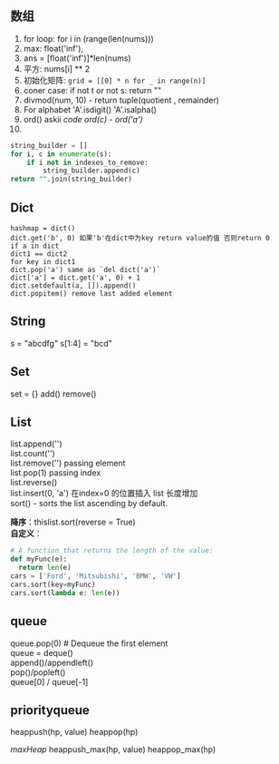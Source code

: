 ## 数组
1. for loop: for i in (range(len(nums)))
2. max: float('inf'), 
3. ans = [float('inf')]*len(nums)
4. 平方: nums[i] ** 2
5. 初始化矩阵: `grid = [[0] * n for _ in range(n)]`
6. coner case: if not t or not s: return ""
7. divmod(num, 10) - return tuple(quotient , remainder)
8. For alphabet
'A'.isdigit()
'A'.isalpha()
9. ord() askii *code ord(c) - ord('a')*
10. 
```python
string_builder = []
for i, c in enumerate(s):
    if i not in indexes_to_remove:
        string_builder.append(c)
return "".join(string_builder)
```


## Dict
```
hashmap = dict()
dict.get('b', 0) 如果'b'在dict中为key return value的值 否则return 0
if a in dict
dict1 == dict2
for key in dict1
dict.pop('a') same as `del dict('a')`
dict['a'] = dict.get('a', 0) + 1
dict.setdefault(a, []).append()
dict.popitem() remove last added element
```

## String
s = "abcdfg" s[1:4] = "bcd"

## Set
set = {}
add()
remove()

## List
list.append('')  
list.count('')  
list.remove('') passing element  
list.pop(1) passing index  
list.reverse()  
list.insert(0, 'a') 在index=0 的位置插入 list 长度增加  
sort() - sorts the list ascending by default.

**降序**：thislist.sort(reverse = True)  
**自定义**：
```python
# A function that returns the length of the value:
def myFunc(e):
  return len(e)
cars = ['Ford', 'Mitsubishi', 'BMW', 'VW']
cars.sort(key=myFunc)
cars.sort(lambda e: len(e))
```

## queue
queue.pop(0) # Dequeue the first element  
queue = deque()   
append()/appendleft()  
pop()/popleft()  
queue[0] / queue[-1]

## priorityqueue
heappush(hp, value)
heappop(hp)

*maxHeap*
heappush_max(hp, value)
heappop_max(hp)